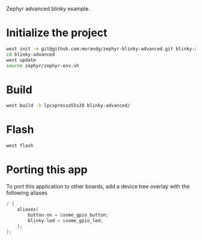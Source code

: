 Zephyr advanced blinky example.

# Initialize the project
```sh
west init -m git@github.com:morandg/zephyr-blinky-advanced.git blinky-advanced
cd blinky-advanced
west update 
source zephyr/zephyr-env.sh
```

# Build
```sh
west build -b lpcxpresso55s28 blinky-advanced/
```

# Flash
```sh
west flash
```

# Porting this app
To port this application to other boards, add a device tree overlay with the
following aliases

```c
/ {
	aliases{
		button-on = &some_gpio_button;
		blinky-led = &some_gpio_led;
	};
};
```
